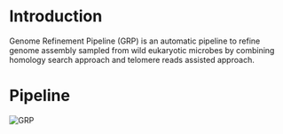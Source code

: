 # Introduction
Genome Refinement Pipeline (GRP) is an automatic pipeline to refine genome assembly sampled from wild eukaryotic microbes by combining homology search approach and telomere reads assisted approach.
# Pipeline
![GRP](https://user-images.githubusercontent.com/107245708/174239651-cf1196ed-1d1b-4443-888d-602283832165.jpg)
